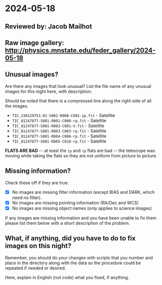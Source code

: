 # 2024-05-18

## Reviewed by:   Jacob Mailhot

## Raw image gallery: http://physics.mnstate.edu/feder_gallery/2024-05-18

## Unusual images?

Are there any images that look unusual? List the file name of any unusual images for this night here, with description:

Should be noted that there is a compressed line along the right side of all the images.

- `TIC_230129753.01-S001-R008-C001-ip.fit` - Satellite
- `TIC_81247877-S001-R001-C008-rp.fit` - Satellite
- `TIC_81247877-S001-R003-C001-V.fit` - Satellite
- `TIC_81247877-S001-R003-C003-rp.fit` - Satellite
- `TIC_81247877-S001-R004-C006-rp.fit` - Satellite
- `TIC_81247877-S001-R005-C010-rp.fit` - Satellite

**FLATS ARE BAD** -- at least the `ip` and `rp` flats are bad -- the telescope was moving while taking the flats so they are not uniform from picture to picture.

## Missing information?

Check these off if they are true:

- [x] No images are missing filter information (except BIAS and DARK, which need no filter).
- [x] No images are missing pointing information (RA/Dec and WCS)
- [x] No images are missing object names (only applies to science images)

If any images are missing information and you have been unable to fix them please list
them below with a short description of the problem.


## What, if anything, did you have to do to fix images on this night?

Remember, you should do your changes with scripts that you number and place in the
directory along with the data so the procedure could be repeated if needed or
desired.

Here, explain in English (not code) what you fixed, if anything.

